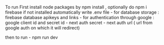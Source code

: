 To run First 
install node packages by npm install , optionally do npm i firebase if not installed automatically 
write .env file 
      - for database storage : firebase database apikeys and links
      - for authentication through google : google client id and secret id
      - next auth secret
      - next auth url ( url from google auth on which it will redirect) 

then to run  - npm run dev
